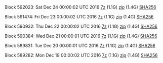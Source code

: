 Block 592023: Sat Dec 24 00:00:02 UTC 2016 [7z](https://transfer.sh/hEC7e/bootstrap.dat.20161224.7z) (1.1G) [zip](https://transfer.sh/bBytb/bootstrap.dat.20161224.zip) (1.4G) [SHA256](https://transfer.sh/e1f3H/sha256.txt)

Block 591474: Fri Dec 23 00:00:02 UTC 2016 [7z](https://transfer.sh/k6yke/bootstrap.dat.20161223.7z) (1.1G) [zip](https://transfer.sh/164BiL/bootstrap.dat.20161223.zip) (1.4G) [SHA256](https://transfer.sh/oguBn/sha256.txt)

Block 590932: Thu Dec 22 00:00:02 UTC 2016 [7z](https://transfer.sh/kNq5m/bootstrap.dat.20161222.7z) (1.1G) [zip](https://transfer.sh/J0kv7/bootstrap.dat.20161222.zip) (1.4G) [SHA256](https://transfer.sh/eYydf/sha256.txt)

Block 590384: Wed Dec 21 00:00:01 UTC 2016 [7z](https://transfer.sh/QOZvg/bootstrap.dat.20161221.7z) (1.1G) [zip](https://transfer.sh/utpn8/bootstrap.dat.20161221.zip) (1.4G) [SHA256](https://transfer.sh/hoEb4/sha256.txt)

Block 589831: Tue Dec 20 00:00:01 UTC 2016 [7z](https://transfer.sh/oS1QW/bootstrap.dat.20161220.7z) (1.1G) [zip](https://transfer.sh/LliWX/bootstrap.dat.20161220.zip) (1.4G) [SHA256](https://transfer.sh/mGlF6/sha256.txt)

Block 589282: Mon Dec 19 00:00:02 UTC 2016 [7z](https://transfer.sh/ZPGO0/bootstrap.dat.20161219.7z) (1.1G) [zip](https://transfer.sh/pJTUG/bootstrap.dat.20161219.zip) (1.4G) [SHA256](https://transfer.sh/CXCsf/sha256.txt)
